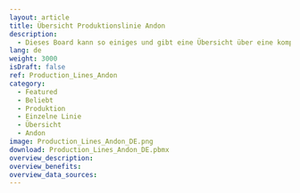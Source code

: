 ```yaml
---
layout: article
title: Übersicht Produktionslinie Andon
description: 
  - Dieses Board kann so einiges und gibt eine Übersicht über eine komplette Produktionslinie mit Hilfe von Andon.
lang: de
weight: 3000
isDraft: false
ref: Production_Lines_Andon
category:
  - Featured
  - Beliebt
  - Produktion
  - Einzelne Linie
  - Übersicht
  - Andon
image: Production_Lines_Andon_DE.png
download: Production_Lines_Andon_DE.pbmx
overview_description:
overview_benefits:
overview_data_sources:
---
```

